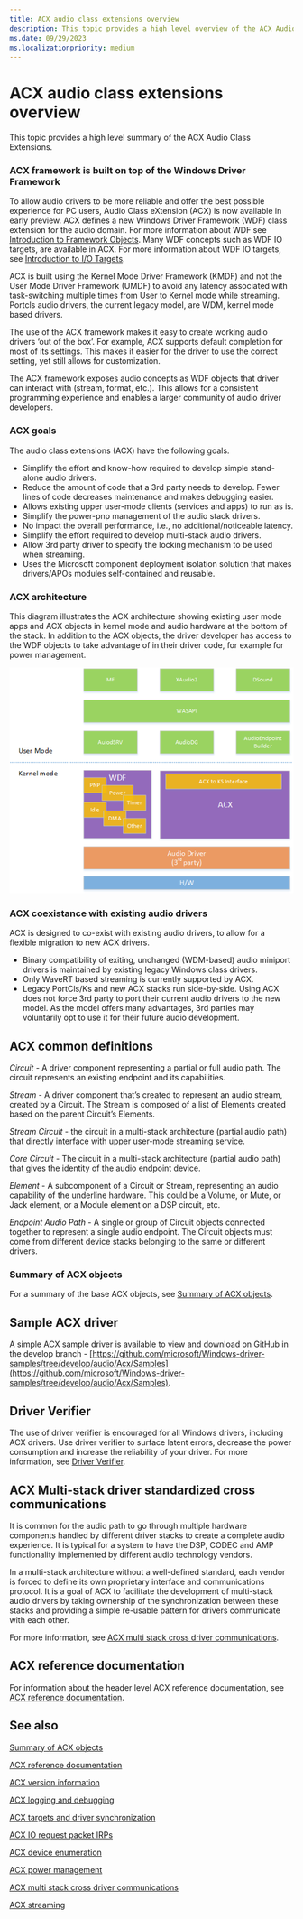 ```yaml
---
title: ACX audio class extensions overview
description: This topic provides a high level overview of the ACX Audio Class Extensions.
ms.date: 09/29/2023
ms.localizationpriority: medium
---
```


# ACX audio class extensions overview

This topic provides a high level summary of the ACX Audio Class Extensions.

### ACX framework is built on top of the Windows Driver Framework

To allow audio drivers to be more reliable and offer the best possible experience for PC users, Audio Class eXtension (ACX) is now available in early preview. ACX defines a new Windows Driver Framework (WDF) class extension for the audio domain. For more information about WDF see [Introduction to Framework Objects](../wdf/introduction-to-framework-objects.md). Many WDF concepts such as WDF IO targets, are available in ACX. For more information about WDF IO targets, see [Introduction to I/O Targets](../wdf/introduction-to-i-o-targets.md).

ACX is built using the Kernel Mode Driver Framework (KMDF) and not the User Mode Driver Framework (UMDF) to avoid any latency associated with task-switching multiple times from User to Kernel mode while streaming. Portcls audio drivers, the current legacy model, are WDM, kernel mode based drivers.

The use of the ACX framework makes it easy to create working audio drivers ‘out of the box’. For example, ACX  supports default completion for most of its settings. This makes it easier for the driver to use the correct setting, yet still allows for customization.

The ACX framework exposes audio concepts as WDF objects that driver can interact with (stream, format, etc.). This allows for a consistent programming experience and enables a larger community of audio driver developers.

### ACX goals

The audio class extensions (ACX) have the following goals.

- Simplify the effort and know-how required to develop simple stand-alone audio drivers.
- Reduce the amount of code that a 3rd party needs to develop. Fewer lines of code decreases maintenance and makes debugging easier.
- Allows existing upper user-mode clients (services and apps) to run as is.
- Simplify the power-pnp management of the audio stack drivers.
- No impact the overall performance, i.e., no additional/noticeable latency.
- Simplify the effort required to develop multi-stack audio drivers.
- Allow 3rd party driver to specify the locking mechanism to be used when streaming.
- Uses the Microsoft component deployment isolation solution that makes drivers/APOs modules self-contained and reusable.

### ACX architecture

This diagram illustrates the ACX architecture showing existing user mode apps and ACX objects in kernel mode and audio hardware at the bottom of the stack. In addition to the ACX objects, the driver developer has access to the WDF objects to take advantage of in their driver code, for example for power management.

![diagram illustrating the acx architecture showing user and kernel mode with WDF and ACX objects in kernel mode and audio hardware at the bottom of the stack.](images/audio-acx-architecture-overview.png)

### ACX coexistance with existing audio drivers

ACX is designed to co-exist with existing audio drivers, to allow for a flexible migration to new ACX drivers.

- Binary compatibility of exiting, unchanged (WDM-based) audio miniport drivers is maintained by existing legacy Windows class drivers. 
- Only WaveRT based streaming is currently supported by ACX.
- Legacy PortCls/Ks and new ACX stacks run side-by-side. Using ACX does not force 3rd party to port their current audio drivers to the new model. As the model offers many advantages, 3rd parties may voluntarily opt to use it for their future audio development.

## ACX common definitions

*Circuit* - A driver component representing a partial or full audio path. The circuit represents an existing endpoint and its capabilities.

*Stream* -  A driver component that’s created to represent an audio stream, created by a Circuit. The Stream is composed of a list of Elements created based on the parent Circuit’s Elements.  

*Stream Circuit* - the circuit in a multi-stack architecture (partial audio path) that directly interface with upper user-mode streaming service.

*Core Circuit* - The circuit in a multi-stack architecture (partial audio path) that gives the identity of the audio endpoint device.

*Element* - A subcomponent of a Circuit or Stream, representing an audio capability of the underline hardware. This could be a Volume, or Mute, or Jack element, or a Module element on a DSP circuit, etc.

*Endpoint Audio Path* - A single or group of Circuit objects connected together to represent a single audio endpoint. The Circuit objects must come from different device stacks belonging to the same or different drivers.

### Summary of ACX objects

For a summary of the base ACX objects, see [Summary of ACX objects](acx-summary-of-objects.md).

## Sample ACX driver

A simple ACX sample driver is available to view and download on GitHub in the develop branch - [https://github.com/microsoft/Windows-driver-samples/tree/develop/audio/Acx/Samples](https://github.com/microsoft/Windows-driver-samples/tree/develop/audio/Acx/Samples).

## Driver Verifier

The use of driver verifier is encouraged for all Windows drivers, including ACX drivers. Use driver verifier to surface latent errors, decrease the power consumption and increase the reliability of your driver. For more information, see [Driver Verifier](../devtest/driver-verifier.md).

## ACX Multi-stack driver standardized cross communications

It is common for the audio path to go through multiple hardware components handled by different driver stacks to create a complete audio experience.  It is typical for a system to have the DSP, CODEC and AMP functionality implemented by different audio technology vendors.

In a multi-stack architecture without a well-defined standard, each vendor is forced to define its own proprietary interface and communications protocol. It is a goal of ACX to facilitate the development of multi-stack audio drivers by taking ownership of the synchronization between these stacks and providing a simple re-usable pattern for drivers communicate with each other.

For more information, see [ACX multi stack cross driver communications](acx-multi-stack.md).

## ACX reference documentation

For information about the header level ACX reference documentation, see [ACX reference documentation](acx-reference.md).

## See also

[Summary of ACX objects](acx-summary-of-objects.md)

[ACX reference documentation](acx-reference.md)

[ACX version information](acx-version-overview.md)

[ACX logging and debugging](acx-logging-and-debugging.md)

[ACX targets and driver synchronization](acx-targets.md)

[ACX IO request packet IRPs](acx-irps.md)

[ACX device enumeration](acx-device-enumeration.md)

[ACX power management](acx-power-management.md)

[ACX multi stack cross driver communications](acx-multi-stack.md)

[ACX streaming](acx-streaming.md)
